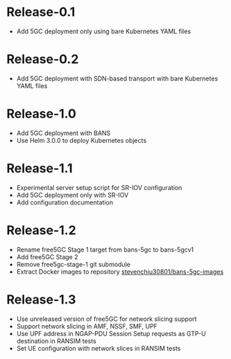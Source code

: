 # Release-0.1

- Add 5GC deployment only using bare Kubernetes YAML files

# Release-0.2

- Add 5GC deployment with SDN-based transport with bare Kubernetes YAML files

# Release-1.0

- Add 5GC deployment with BANS
- Use Helm 3.0.0 to deploy Kubernetes objects

# Release-1.1

- Experimental server setup script for SR-IOV configuration
- Add 5GC deployment only with SR-IOV
- Add configuration documentation

# Release-1.2

- Rename free5GC Stage 1 target from bans-5gc to bans-5gcv1
- Add free5GC Stage 2
- Remove free5gc-stage-1 git submodule
- Extract Docker images to repository [stevenchiu30801/bans-5gc-images](https://github.com/stevenchiu30801/bans-5gc-images)

# Release-1.3

- Use unreleased version of free5GC for network slicing support
- Support network slicing in AMF, NSSF, SMF, UPF
- Use UPF address in NGAP-PDU Session Setup requests as GTP-U destination in RANSIM tests
- Set UE configuration with network slices in RANSIM tests
